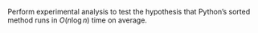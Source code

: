 Perform experimental analysis to test the hypothesis that Python’s sorted
method runs in $O(n\log n)$ time on average.